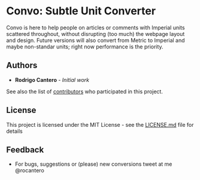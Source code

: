 # Convo: Subtle Unit Converter

Convo is here to help people on articles or comments with Imperial units scattered throughout, without disrupting (too much) the webpage layout and design. Future versions will also convert from Metric to Imperial and maybe non-standar units; right now performance is the priority.

## Authors

* **Rodrigo Cantero** - *Initial work*

See also the list of [contributors](https://github.com/your/project/contributors) who participated in this project.

## License

This project is licensed under the MIT License - see the [LICENSE.md](LICENSE.md) file for details

## Feedback

* For bugs, suggestions or (please) new conversions tweet at me @rocantero